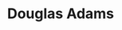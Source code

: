 ---
title: "Douglas Adams"
hashtag: "douglas-adams"
tags:
  - English
  - Humorist
  - Writer
  - Human Being
---